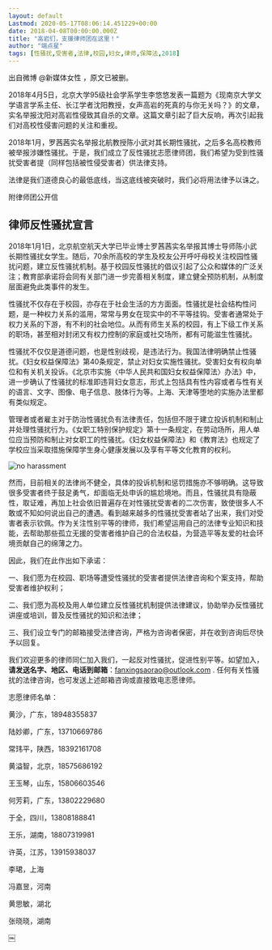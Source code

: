```yaml
---
layout: default
Lastmod: 2020-05-17T08:06:14.451229+00:00
date: 2018-04-08T00:00:00.000Z
title: "高岩们，支援律师团在这里！"
author: "端点星"
tags: [性骚扰,受害者,法律,校园,妇女,律师,保障法,2018]
---
```


出自微博 @新媒体女性 ，原文已被删。

2018年4月5日，北京大学95级社会学系学生李悠悠发表一篇题为《现南京大学文学语言学系主任、长江学者沈阳教授，女声高岩的死真的与你无关吗？》的文章，实名举报沈阳对高岩性侵致其自杀的文章。这篇文章引起了巨大反响，再次引起我们对高校性侵害问题的关注和重视。

2018年1月，罗茜茜实名举报北航教授陈小武对其长期性骚扰，之后多名高校教师被举报涉嫌性骚扰。于是，我们成立了反性骚扰志愿律师团，我们希望为受到性骚扰受害者提（同样包括被性侵受害者）供法律支持。

法律是我们道德良心的最低底线，当这底线被突破时，我们必将用法律予以诛之。

附律师团公开信

律师反性骚扰宣言
--------

2018年1月1日，北京航空航天大学已毕业博士罗茜茜实名举报其博士导师陈小武长期性骚扰女学生。随后，70余所高校的学生及校友公开呼吁母校关注校园性骚扰问题，建立反性骚扰机制。基于校园反性骚扰的倡议引起了公众和媒体的广泛关注；教育部承诺将会同有关部门进一步完善相关制度，建立健全预防机制，从制度层面避免此类事件的发生。

性骚扰不仅存在于校园，亦存在于社会生活的方方面面。性骚扰是社会结构性问题，是一种权力关系的滥用，常常与男女在现实中的不平等挂钩。受害者通常处于权力关系的下游，有不利的社会地位。从而有师生关系的校园，有上下级工作关系的职场，甚至相对封闭又有权力控制的家庭或社交场所，都有可能滋生性骚扰。

性骚扰不仅仅是道德问题，也是性别歧视，是违法行为。我国法律明确禁止性骚扰。《妇女权益保障法》第40条规定，禁止对妇女实施性骚扰。受害妇女有权向单位和有关机关投诉。《北京市实施〈中华人民共和国妇女权益保障法〉办法》中，进一步确认了性骚扰的标准即违背妇女意志，形式上包括具有性内容或者与性有关的语言、文字、图像、电子信息、肢体行为等。上海、天津等堕地的实施办法里都有类似规定。

管理者或者雇主对于防治性骚扰负有法律责任，包括但不限于建立投诉机制和制止并处理性骚扰行为。《女职工特别保护规定》第十一条规定，在劳动场所，用人单位应当预防和制止对女职工的性骚扰。《妇女权益保障法》和《教育法》也规定了学校应当采取措施保障学生身心健康发展以及享有平等文化教育的权利。

![no harassment](https://images.weserv.nl/?url=https%3A//i.imgur.com/oSeslTQ.jpg)

然而，目前相关的法律尚不健全，具体的投诉机制和惩罚措施亦不够明确。这导致很多受害者终于鼓足勇气，却面临无处申诉的尴尬境地。而且，性骚扰具有隐蔽性，取证难，再加上社会依旧普遍存在对性骚扰受害者的二次伤害，致使很多人不敢或不知如何说出自己的遭遇。看到越来越多的性骚扰受害者站了出来，我们对受害者表示钦佩。作为关注性别平等的律师，我们希望运用自己的法律专业知识和技能，去帮助那些孤立无援的受害者维护自己的合法权益，为营造平等友爱的社会环境贡献自己的绵薄之力。

因此，我们在此作出如下承诺：

一、我们愿为在校园、职场等遭受性骚扰的受害者提供法律咨询和个案支持，帮助受害者维护权利；

二、我们愿为高校及用人单位建立反性骚扰机制提供法律建议，协助举办反性骚扰讲座或培训，普及反性骚扰的知识和法律；

三、我们设立专门的邮箱接受法律咨询，严格为咨询者保密，并在收到咨询后尽快予以回复。

我们欢迎更多的律师同仁加入我们，一起反对性骚扰，促进性别平等。如望加入，**请发送名字、地区、电话到邮箱**：[fanxingsaorao@outlook.com](fanxingsaorao@outlook.com) . 任何有关性骚扰的法律咨询，也可发送上述邮箱咨询或直接致电志愿律师。

志愿律师名单：

黄沙，广东，18948355837

陆妙卿，广东，13710669786

常玮平，陕西，18392161708

黄溢智，北京，18575686192

王玉琴，山东，15806603546

何芳莉，广东，13802229680

于全，四川，13808188841

王乐，湖南，18807319981

许英，江苏，13915938037

李珺，上海

冯嘉昱，河南

黄思敏，湖北

张晓晓，湖南

￼

